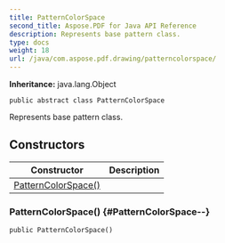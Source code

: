 ```yaml
---
title: PatternColorSpace
second_title: Aspose.PDF for Java API Reference
description: Represents base pattern class.
type: docs
weight: 18
url: /java/com.aspose.pdf.drawing/patterncolorspace/
---
```

**Inheritance:**
java.lang.Object
```
public abstract class PatternColorSpace
```

Represents base pattern class.
## Constructors

| Constructor | Description |
| --- | --- |
| [PatternColorSpace()](#PatternColorSpace--) |  |
### PatternColorSpace() {#PatternColorSpace--}
```
public PatternColorSpace()
```


